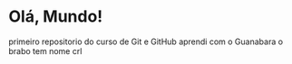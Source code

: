 # Olá, Mundo!
 primeiro repositorio do curso de Git e GitHub 
 aprendi com o Guanabara
 o brabo tem nome crl
